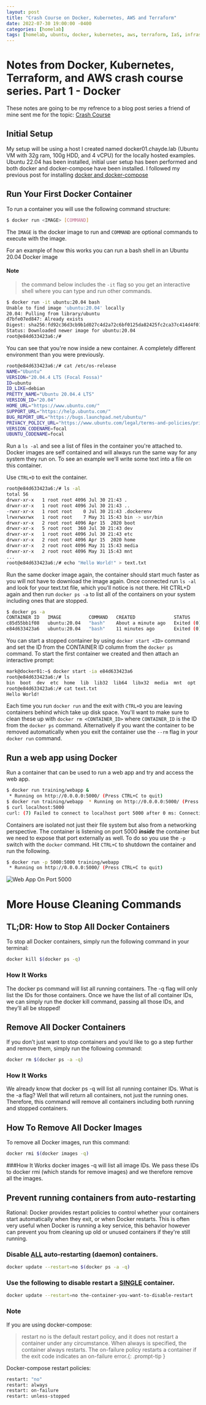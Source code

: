 ```yaml
---
layout: post
title: "Crash Course on Docker, Kubernetes, AWS and Terraform"
date: 2022-07-30 19:00:00 -0400
categories: [homelab]
tags: [homelab, ubuntu, docker, kubernetes, aws, terraform, IaS, infrastructure as code]
---
```


# Notes from Docker, Kubernetes, Terraform, and AWS crash course series. Part 1 - Docker


These notes are going to be my refrence to a blog post series a friend of mine sent me for the topic: [Crash Course](https://blog.gruntwork.io/the-docker-kubernetes-terraform-and-aws-crash-course-series-dca343ba1274)

## Initial Setup 
My setup will be using a host I created named docker01.chayde.lab (Ubuntu VM with 32g ram, 100g HDD, and 4 vCPU) for the locally hosted examples. Ubuntu 22.04 has been installed, initial user setup has been performed and both docker and docker-compose have been installed. I followed my previous post for installing [docker and docker-compose](https://docs.chayde.com/posts/install-docker-and-docker-compose/)

## Run Your First Docker Container
To run a container you will use the following command structure:
```bash
$ docker run <IMAGE> [COMMAND]
```
The `IMAGE` is the docker image to run and `COMMAND` are optional commands to execute with the image.

For an example of how this works you can run a bash shell in an Ubuntu 20.04 Docker image 
#### Note 
> the command below includes the `-it` flag so you get an interactive shell where you can type and run other commands.
```bash
$ docker run -it ubuntu:20.04 bash
Unable to find image 'ubuntu:20.04' locally
20.04: Pulling from library/ubuntu
d7bfe07ed847: Already exists
Digest: sha256:fd92c36d3cb9b1d027c4d2a72c6bf0125da82425fc2ca37c414d4f010180dc19
Status: Downloaded newer image for ubuntu:20.04
root@e84d633423a6:/#
```

You can see that you're now inside a new container. A completely different environment than you were previously.

```bash
root@e84d633423a6:/# cat /etc/os-release
NAME="Ubuntu"
VERSION="20.04.4 LTS (Focal Fossa)"
ID=ubuntu
ID_LIKE=debian
PRETTY_NAME="Ubuntu 20.04.4 LTS"
VERSION_ID="20.04"
HOME_URL="https://www.ubuntu.com/"
SUPPORT_URL="https://help.ubuntu.com/"
BUG_REPORT_URL="https://bugs.launchpad.net/ubuntu/"
PRIVACY_POLICY_URL="https://www.ubuntu.com/legal/terms-and-policies/privacy-policy"
VERSION_CODENAME=focal
UBUNTU_CODENAME=focal
```
Run a `ls -al` and see a list of files in the container you're attached to. Docker images are self contained and will always run the same way for any system they run on. To see an example we'll write some text into a file on this container. 

Use `CTRL+D` to exit the container. 
```bash
root@e84d633423a6:/# ls -al
total 56
drwxr-xr-x   1 root root 4096 Jul 30 21:43 .
drwxr-xr-x   1 root root 4096 Jul 30 21:43 ..
-rwxr-xr-x   1 root root    0 Jul 30 21:43 .dockerenv
lrwxrwxrwx   1 root root    7 May 31 15:43 bin -> usr/bin
drwxr-xr-x   2 root root 4096 Apr 15  2020 boot
drwxr-xr-x   5 root root  360 Jul 30 21:43 dev
drwxr-xr-x   1 root root 4096 Jul 30 21:43 etc
drwxr-xr-x   2 root root 4096 Apr 15  2020 home
drwxr-xr-x   2 root root 4096 May 31 15:43 media
drwxr-xr-x   2 root root 4096 May 31 15:43 mnt
...
root@e84d633423a6:/# echo "Hello World!" > text.txt
```
Run the same docker image again, the container should start much faster as you will not have to download the image again. Once connected run `ls -al` and look for your text.txt file, which you'll notice is not there. Hit CTRL+D again and then run `docker ps -a` to list all of the containers on your system including ones that are stopped.

```bash
$ docker ps -a
CONTAINER ID   IMAGE          COMMAND   CREATED              STATUS                     PORTS     NAMES
c85d55bb1f08   ubuntu:20.04   "bash"    About a minute ago   Exited (0) 8 seconds ago             wizardly_solomon
e84d633423a6   ubuntu:20.04   "bash"    11 minutes ago       Exited (0) 5 minutes ago             inspiring_ride

```
You can start a stopped container by using `docker start <ID>` command and set the ID from the CONTAINER ID column from the `docker ps` command. To start the first container we created and then attach an interactive prompt:
```bash
mark@docker01:~$ docker start -ia e84d633423a6
root@e84d633423a6:/# ls
bin  boot  dev  etc  home  lib  lib32  lib64  libx32  media  mnt  opt  proc  root  run  sbin  srv  sys  text.txt  tmp  usr  var
root@e84d633423a6:/# cat text.txt
Hello World!
```
Each time you run `docker run` and the exit with `CTRL+D` you are leaving containers behind which take up disk space. You'll want to make sure to clean these up with `docker rm <CONTAINER_ID>` where `CONTAINER_ID` is the ID from the `docker ps` command. Alternatively if you want the container to be removed automatically when you exit the container use the `--rm` flag in your `docker run` command.

## Run a web app using Docker
Run a container that can be used to run a web app and try and access the web app. 
```bash
$ docker run training/webapp &
 * Running on http://0.0.0.0:5000/ (Press CTRL+C to quit)
$ docker run training/webapp  * Running on http://0.0.0.0:5000/ (Press CTRL+C to quit)
$ curl localhost:5000
curl: (7) Failed to connect to localhost port 5000 after 0 ms: Connection refused
```
Containers are isolated not just their file system but also from a networking perspective. The container is listening on port 5000 <i><b>inside</b></i> the container but we need to expose that port externally as well. To do so you use the `-p` switch with the `docker` command. Hit `CTRL+C` to shutdown the container and run the following. 
```bash
$ docker run -p 5000:5000 training/webapp
 * Running on http://0.0.0.0:5000/ (Press CTRL+C to quit)
```
![Web App On Port 5000](/assets/images/2022-07-30-webapp-example.jpg)

# More House Cleaning Commands
## TL;DR: How to Stop All Docker Containers
To stop all Docker containers, simply run the following command in your terminal:
```bash
docker kill $(docker ps -q)
```
### How It Works
The docker ps command will list all running containers. The -q flag will only list the IDs for those containers. Once we have the list of all container IDs, we can simply run the docker kill command, passing all those IDs, and they’ll all be stopped!

## Remove All Docker Containers
If you don’t just want to stop containers and you’d like to go a step further and remove them, simply run the following command:

```bash
docker rm $(docker ps -a -q)
```

### How It Works
We already know that docker ps -q will list all running container IDs. What is the -a flag? Well that will return all containers, not just the running ones. Therefore, this command will remove all containers including both running and stopped containers.

## How To Remove All Docker Images
To remove all Docker images, run this command:

```bash
docker rmi $(docker images -q)
```
###How It Works
docker images -q will list all image IDs. We pass these IDs to docker rmi (which stands for remove images) and we therefore remove all the images.

## Prevent running containers from auto-restarting
Rational: Docker provides restart policies to control whether your containers start automatically when they exit, or when Docker restarts. This is often very useful when Docker is running a key service, this behavior however can prevent you from cleaning up old or unused containers if they're still running. 

### Disable <u>ALL</u> auto-restarting (daemon) containers.

```bash
docker update --restart=no $(docker ps -a -q)
```
### Use the following to disable restart a <u>SINGLE</u> container.

```bash
docker update --restart=no the-container-you-want-to-disable-restart
```

### Note

If you are using docker-compose:

> restart no is the default restart policy, and it does not restart a container under any circumstance. When always is specified, the container always restarts. The on-failure policy restarts a container if the exit code indicates an on-failure error.{: .prompt-tip }

Docker-compose restart policies: 
```bash
restart: "no"
restart: always
restart: on-failure
restart: unless-stopped
```